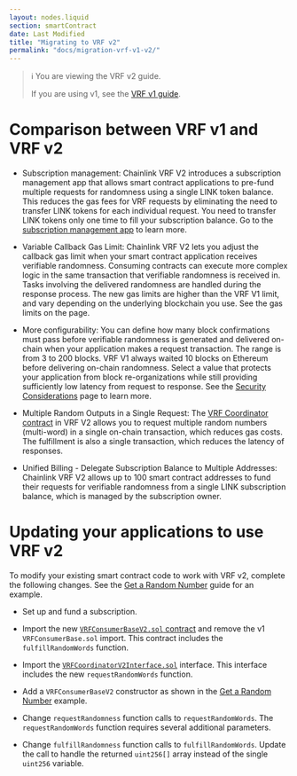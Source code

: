 ```yaml
---
layout: nodes.liquid
section: smartContract
date: Last Modified
title: "Migrating to VRF v2"
permalink: "docs/migration-vrf-v1-v2/"
---
```


> ℹ️ You are viewing the VRF v2 guide.
>
> If you are using v1, see the [VRF v1 guide](/docs/chainlink-vrf/v1/).

# Comparison between VRF v1 and VRF v2

+ Subscription management: Chainlink VRF V2 introduces a subscription management app that allows smart contract applications to pre-fund multiple requests for randomness using a single LINK token balance. This reduces the gas fees for VRF requests by eliminating the need to transfer LINK tokens for each individual request. You need to transfer LINK tokens only one time to fill your subscription balance. Go to the [subscription management app]() to learn more. <!-- TODO: Add URL and url text and maybe reconsider a link to the docs instead-->

+ Variable Callback Gas Limit: Chainlink VRF V2 lets you adjust the callback gas limit when your smart contract application receives verifiable randomness. Consuming contracts can execute more complex logic in the same transaction that verifiable randomness is received in. Tasks involving the delivered randomness are handled during the response process. The new gas limits are higher than the VRF V1 limit, and vary depending on the underlying blockchain you use. See the gas limits on the []() page. <!-- TODO: Add URL and url text -->

+ More configurability: You can define how many block confirmations must pass before verifiable randomness is generated and delivered on-chain when your application makes a request transaction. The range is from 3 to 200 blocks. VRF V1 always waited 10 blocks on Ethereum before delivering on-chain randomness. Select a value that protects your application from block re-organizations while still providing sufficiently low latency from request to response. See the [Security Considerations]() page to learn more. <!-- TODO: Add URL and url text -->

+ Multiple Random Outputs in a Single Request: The [VRF Coordinator contract]() in VRF V2 allows you to request multiple random numbers (multi-word) in a single on-chain transaction, which reduces gas costs. The fulfillment is also a single transaction, which reduces the latency of responses. <!-- TODO: Add URL and url text -->

+ Unified Billing - Delegate Subscription Balance to Multiple Addresses: Chainlink VRF V2 allows up to 100 smart contract addresses to fund their requests for verifiable randomness from a single LINK subscription balance, which is managed by the subscription owner.

# Updating your applications to use VRF v2

To modify your existing smart contract code to work with VRF v2, complete the following changes. See the [Get a Random Number](/docs/get-a-random-number/#example-configurations) guide for an example.

- Set up and fund a subscription. <!-- TODO: Add URL and url text -->

- Import the new [`VRFConsumerBaseV2.sol` contract](https://github.com/smartcontractkit/chainlink/blob/develop/contracts/src/v0.8/dev/VRFConsumerBaseV2.sol) and remove the v1 `VRFConsumerBase.sol` import. This contract includes the `fulfillRandomWords` function.

- Import the [`VRFCoordinatorV2Interface.sol`](https://github.com/smartcontractkit/chainlink/blob/develop/contracts/src/v0.8/interfaces/VRFCoordinatorV2Interface.sol) interface. This interface includes the new `requestRandomWords` function.

- Add a `VRFConsumerBaseV2` constructor as shown in the [Get a Random Number](/docs/get-a-random-number/#example-configurations) example.

- Change `requestRandomness` function calls to `requestRandomWords`. The `requestRandomWords` function requires several additional parameters.

- Change `fulfillRandomness` function calls to `fulfillRandomWords`. Update the call to handle the returned `uint256[]` array instead of the single `uint256` variable.
